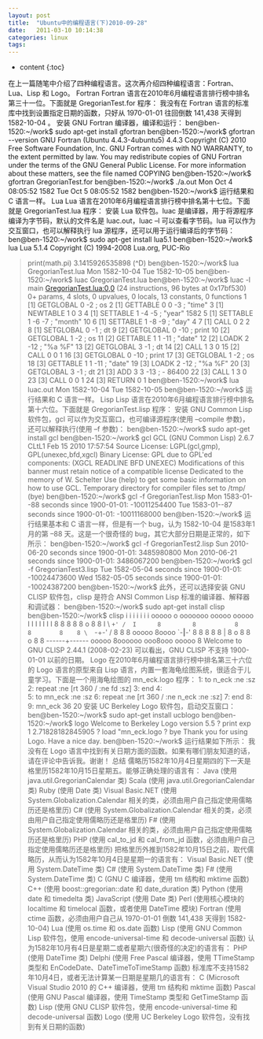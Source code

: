 ```yaml
---
layout: post
title:  "Ubuntu中的编程语言(下)2010-09-28"
date:   2011-03-10 10:14:38
categories: linux
tags:
---
```


* content
{:toc}

在上一篇随笔中介绍了四种编程语言。这次再介绍四种编程语言：Fortran、Lua、Lisp 和 Logo。 Fortran Fortran 语言在2010年6月编程语言排行榜中排名第三十一位。下面就是 GregorianTest.for 程序：  我没有在 Fortran 语言的标准库中找到设置指定日期的函数，只好从 1970-01-01 往回倒数 141,438 天得到 1582-10-04 。 安装 GNU Fortran 编译器，编译和运行：  ben@ben-1520:~/work$ sudo apt-get install gfortran
ben@ben-1520:~/work$ gfortran --version
GNU Fortran (Ubuntu 4.4.3-4ubuntu5) 4.4.3
Copyright (C) 2010 Free Software Foundation, Inc.
GNU Fortran comes with NO WARRANTY, to the extent permitted by law.
You may redistribute copies of GNU Fortran
under the terms of the GNU General Public License.
For more information about these matters, see the file named COPYING
ben@ben-1520:~/work$ gfortran GregorianTest.for
ben@ben-1520:~/work$ ./a.out
Mon Oct  4 08:05:52 1582
Tue Oct  5 08:05:52 1582
ben@ben-1520:~/work$ 
  运行结果和 C 语言一样。 Lua Lua 语言在2010年6月编程语言排行榜中排名第十七位。下面就是 GregorianTest.lua 程序：   安装 Lua 软件包。luac 是编译器，用于将源程序编译为字节码，默认的文件名是 luac.out，luac –l 可以查看字节码。lua 可以作为交互窗口，也可以解释执行 lua 源程序，还可以用于运行编译后的字节码：  ben@ben-1520:~/work$ sudo apt-get install lua5.1
ben@ben-1520:~/work$ lua
Lua 5.1.4  Copyright (C) 1994-2008 Lua.org, PUC-Rio
> print(math.pi)
3.1415926535898
> (^D)
ben@ben-1520:~/work$ lua GregorianTest.lua
Mon 1582-10-04
Tue 1582-10-05
ben@ben-1520:~/work$ luac GregorianTest.lua
ben@ben-1520:~/work$ luac -l
main <GregorianTest.lua:0,0> (24 instructions, 96 bytes at 0x17bf530)
0+ params, 4 slots, 0 upvalues, 0 locals, 13 constants, 0 functions
 1 [1] GETGLOBAL 0 -2 ; os
 2 [1] GETTABLE  0 0 -3 ; "time"
 3 [1] NEWTABLE  1 0 3
 4 [1] SETTABLE  1 -4 -5 ; "year" 1582
 5 [1] SETTABLE  1 -6 -7 ; "month" 10
 6 [1] SETTABLE  1 -8 -9 ; "day" 4
 7 [1] CALL      0 2 2
 8 [1] SETGLOBAL 0 -1 ; dt
 9 [2] GETGLOBAL 0 -10 ; print
 10 [2] GETGLOBAL 1 -2 ; os
 11 [2] GETTABLE  1 1 -11 ; "date"
 12 [2] LOADK     2 -12 ; "%a %F"
 13 [2] GETGLOBAL 3 -1 ; dt
 14 [2] CALL      1 3 0
 15 [2] CALL      0 0 1
 16 [3] GETGLOBAL 0 -10 ; print
 17 [3] GETGLOBAL 1 -2 ; os
 18 [3] GETTABLE  1 1 -11 ; "date"
 19 [3] LOADK     2 -12 ; "%a %F"
 20 [3] GETGLOBAL 3 -1 ; dt
 21 [3] ADD       3 3 -13 ; - 86400
 22 [3] CALL      1 3 0
 23 [3] CALL      0 0 1
 24 [3] RETURN    0 1
ben@ben-1520:~/work$ lua luac.out
Mon 1582-10-04
Tue 1582-10-05
ben@ben-1520:~/work$ 
  运行结果和 C 语言一样。 Lisp Lisp 语言在2010年6月编程语言排行榜中排名第十六位。下面就是 GregorianTest.lisp 程序：   安装 GNU Common Lisp 软件包，gcl 可以作为交互窗口，也可编译源程序(使用 –compile 参数)，还可以解释执行(使用 –f 参数)：  ben@ben-1520:~/work$ sudo apt-get install gcl
ben@ben-1520:~/work$ gcl
GCL (GNU Common Lisp)  2.6.7 CLtL1    Feb 15 2010 17:57:54
Source License: LGPL(gcl,gmp), GPL(unexec,bfd,xgcl)
Binary License:  GPL due to GPL'ed components: (XGCL READLINE BFD UNEXEC)
Modifications of this banner must retain notice of a compatible license
Dedicated to the memory of W. Schelter
Use (help) to get some basic information on how to use GCL.
Temporary directory for compiler files set to /tmp/
>(bye)
ben@ben-1520:~/work$ gcl -f GregorianTest.lisp
Mon 1583-01--88  seconds since 1900-01-01: -10011254400
Tue 1583-01--87  seconds since 1900-01-01: -10011168000
ben@ben-1520:~/work$ 
  运行结果基本和 C 语言一样，但是有一个 bug，认为 1582-10-04 是1583年1月的第 –88 天。这是一个很奇怪的 bug，其它大部分日期是正常的，如下所示：  ben@ben-1520:~/work$ gcl -f GregorianTest2.lisp
Sun 2010-06-20  seconds since 1900-01-01: 3485980800
Mon 2010-06-21  seconds since 1900-01-01: 3486067200
ben@ben-1520:~/work$ gcl -f GregorianTest3.lisp
Tue 1582-05-04  seconds since 1900-01-01: -10024473600
Wed 1582-05-05  seconds since 1900-01-01: -10024387200
ben@ben-1520:~/work$
  此外，还可以选择安装 GNU CLISP 软件包，clisp 是符合 ANSI Common Lisp 标准的编译器、解释器和调试器：  ben@ben-1520:~/work$ sudo apt-get install clisp
ben@ben-1520:~/work$ clisp
  i i i i i i i       ooooo    o        ooooooo   ooooo   ooooo
  I I I I I I I      8     8   8           8     8     o  8    8
  I  \ `+' /  I      8         8           8     8        8    8
   \  `-+-'  /       8         8           8      ooooo   8oooo
    `-__|__-'        8         8           8           8  8
        |            8     o   8           8     o     8  8
  ------+------       ooooo    8oooooo  ooo8ooo   ooooo   8
Welcome to GNU CLISP 2.44.1 (2008-02-23)   可以看出，GNU CLISP 不支持 1900-01-01 以前的日期。 Logo 在2010年6月编程语言排行榜中排名第三十六位的 Logo 语言的原型来自 Lisp 语言，内置一套海龟绘图系统，很适合于儿童学习。下面是一个用海龟绘图的 mn_eck.logo 程序： 1:  to n_eck :ne :sz
2:    repeat :ne [rt 360 / :ne fd :sz]
3:  end
4:  
5:  to mn_eck :ne :sz
6:    repeat :ne [rt 360 / :ne n_eck :ne :sz]
7:  end
8:  
9:  mn_eck 36 20 安装 UC Berkeley Logo 软件包，启动交互窗口：  ben@ben-1520:~/work$ sudo apt-get install ucblogo
ben@ben-1520:~/work$ logo
Welcome to Berkeley Logo version 5.5
? print exp 1
2.71828182845905
? load "mn_eck.logo
? bye
Thank you for using Logo.
Have a nice day.
ben@ben-1520:~/work$ 
  运行结果如下所示：   我没有在 Logo 语言中找到有关日期方面的函数。如果有哪们朋友知道的话，请在评论中告诉我。谢谢！ 总结 儒略历1582年10月4日星期四的下一天是格里历1582年10月15日星期五。能够正确处理的语言有：     Java  (使用 java.util.GregorianCalendar 类)    Scala (使用 java.util.GregorianCalendar 类)    Ruby (使用 Date 类)    Visual Basic.NET (使用 System.Globalization.Calendar 相关的类，必须由用户自己指定使用儒略历还是格里历)    C# (使用 System.Globalization.Calendar 相关的类，必须由用户自己指定使用儒略历还是格里历)    F# (使用 System.Globalization.Calendar 相关的类，必须由用户自己指定使用儒略历还是格里历)    PHP (使用 cal_to_jd 和 cal_from_jd 函数，必须由用户自己指定使用儒略历还是格里历) 把格里历外推到1582年10月15日之前，取代儒略历，从而认为1582年10月4日是星期一的语言有：     Visual Basic.NET (使用 System.DateTime 类)    C# (使用 System.DateTime 类)    F# (使用 System.DateTime 类)    C (GNU C 编译器，使用 tm 结构和 mktime 函数)    C++ (使用 boost::gregorian::date 和 date_duration 类)    Python (使用 date 和 timedelta 类)    JavaScript (使用 Date 类)    Perl (使用核心模块的 localtime 和 timelocal 函数，或者使用 DateTime 模块)    Fortran (使用 ctime 函数，必须由用户自己从 1970-01-01 倒数 141,438 天得到 1582-10-04)    Lua (使用 os.time 和 os.date 函数)    Lisp (使用 GNU Common Lisp 软件包，使用 encode-universal-time 和 decode-universal 函数) 认为1582年10月有4日是星期二或者星期六(很奇怪的决定)的语言有：     PHP (使用 DateTime 类)    Delphi (使用 Free Pascal 编译器，使用 TTimeStamp 类型和 EnCodeDate、DateTimeToTimeStamp 函数) 标准库不支持1582年10月4日，或者无法计算某一日期是星期几的语言有：     C (Microsoft Visual Studio 2010 的 C++ 编译器，使用 tm 结构和 mktime 函数)    Pascal (使用 GNU Pascal 编译器，使用 TimeStamp 类型和 GetTimeStamp 函数)    Lisp (使用 GNU CLISP 软件包，使用 encode-universal-time 和 decode-universal 函数)    Logo (使用 UC Berkeley Logo 软件包，没有找到有关日期的函数)
        
